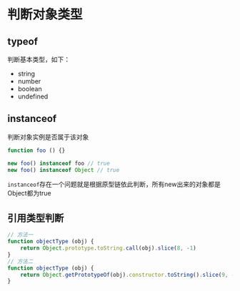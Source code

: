 # 判断对象类型

## typeof

判断基本类型，如下：

* string
* number
* boolean
* undefined

## instanceof

判断对象实例是否属于该对象

```javascript
function foo () {}

new foo() instanceof foo // true
new foo() instanceof Object // true
```

`instanceof`存在一个问题就是根据原型链依此判断，所有new出来的对象都是Object都为true

## 引用类型判断

```javascript
// 方法一
function objectType (obj) {
    return Object.prototype.toString.call(obj).slice(8, -1)
}
// 方法二
function objectType (obj) {
    return Object.getPrototypeOf(obj).constructor.toString().slice(9, -20)
}
```
